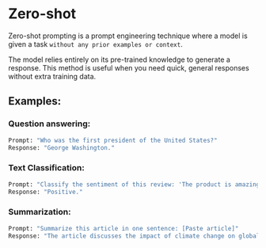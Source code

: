 # Zero-shot
Zero-shot prompting is a prompt engineering technique where a model is given a task `without any prior examples or context`.

The model relies entirely on its pre-trained knowledge to generate a response. This method is useful when you need quick, general responses without extra training data.

## Examples:
### Question answering:
```bash
Prompt: "Who was the first president of the United States?"
Response: "George Washington."
```
### Text Classification:
```bash
Prompt: "Classify the sentiment of this review: 'The product is amazing and works perfectly!'"
Response: "Positive."
```
### Summarization:
```bash
Prompt: "Summarize this article in one sentence: [Paste article]"
Response: "The article discusses the impact of climate change on global agriculture."
```